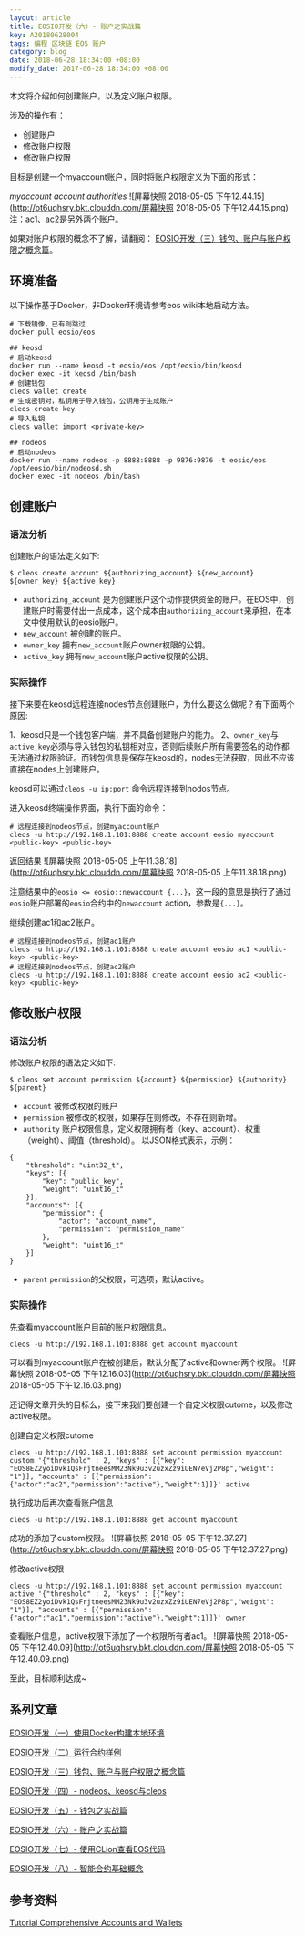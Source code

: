 ```yaml
---
layout: article
title: EOSIO开发（六）- 账户之实战篇
key: A20180628004
tags: 编程 区块链 EOS 账户
category: blog
date: 2018-06-28 18:34:00 +08:00
modify_date: 2017-06-28 18:34:00 +08:00
---
```


本文将介绍如何创建账户，以及定义账户权限。

涉及的操作有：

* 创建账户
* 修改账户权限
* 修改账户权限

目标是创建一个myaccount账户，同时将账户权限定义为下面的形式：

<!--more-->

*myaccount account authorities*
![屏幕快照 2018-05-05 下午12.44.15](http://ot6uqhsry.bkt.clouddn.com/屏幕快照 2018-05-05 下午12.44.15.png)
注：ac1、ac2是另外两个账户。

如果对账户权限的概念不了解，请翻阅：
[EOSIO开发（三）钱包、账户与账户权限之概念篇](https://mp.weixin.qq.com/s?__biz=MzIzMjYxMjgxNQ==&mid=2247483822&idx=1&sn=16aaa9a62cd656034141fcbab16b9e61&chksm=e893770edfe4fe18b99ede59ba762e5c9f6b9b1ee8c5cb9965e9614cf8bfa9a0625efbf1cd3f#rd)。

## 环境准备

以下操作基于Docker，非Docker环境请参考eos wiki本地启动方法。

```
# 下载镜像，已有则跳过
docker pull eosio/eos 

## keosd
# 启动keosd
docker run --name keosd -t eosio/eos /opt/eosio/bin/keosd
docker exec -it keosd /bin/bash
# 创建钱包
cleos wallet create
# 生成密钥对，私钥用于导入钱包，公钥用于生成账户
cleos create key
# 导入私钥
cleos wallet import <private-key>

## nodeos
# 启动nodeos
docker run --name nodeos -p 8888:8888 -p 9876:9876 -t eosio/eos /opt/eosio/bin/nodeosd.sh
docker exec -it nodeos /bin/bash
```

## 创建账户

### 语法分析

创建账户的语法定义如下:

```
$ cleos create account ${authorizing_account} ${new_account} ${owner_key} ${active_key}
```

* ```authorizing_account``` 是为创建账户这个动作提供资金的账户。在EOS中，创建账户时需要付出一点成本，这个成本由```authorizing_account```来承担，在本文中使用默认的eosio账户。
* ```new_account``` 被创建的账户。
* ```owner_key``` 拥有```new_account```账户owner权限的公钥。
* ```active_key``` 拥有```new_account```账户active权限的公钥。

### 实际操作

接下来要在keosd远程连接nodes节点创建账户，为什么要这么做呢？有下面两个原因:

1、keosd只是一个钱包客户端，并不具备创建账户的能力。
2、```owner_key```与```active_key```必须与导入钱包的私钥相对应，否则后续账户所有需要签名的动作都无法通过权限验证。而钱包信息是保存在keosd的，nodes无法获取，因此不应该直接在nodes上创建账户。

keosd可以通过```cleos -u ip:port``` 命令远程连接到nodos节点。

进入keosd终端操作界面，执行下面的命令：

```
# 远程连接到nodeos节点，创建myaccount账户
cleos -u http://192.168.1.101:8888 create account eosio myaccount <public-key> <public-key>
```

返回结果
![屏幕快照 2018-05-05 上午11.38.18](http://ot6uqhsry.bkt.clouddn.com/屏幕快照 2018-05-05 上午11.38.18.png)

注意结果中的```eosio <= eosio::newaccount {...}```，这一段的意思是执行了通过```eosio```账户部署的```eosio```合约中的```newaccount``` action，参数是```{...}```。

继续创建ac1和ac2账户。

```
# 远程连接到nodeos节点，创建ac1账户
cleos -u http://192.168.1.101:8888 create account eosio ac1 <public-key> <public-key>
# 远程连接到nodeos节点，创建ac2账户
cleos -u http://192.168.1.101:8888 create account eosio ac2 <public-key> <public-key>
```

## 修改账户权限
### 语法分析
修改账户权限的语法定义如下:

```
$ cleos set account permission ${account} ${permission} ${authority} ${parent}
```

* ```account``` 被修改权限的账户
* ```permission``` 被修改的权限，如果存在则修改，不存在则新增。
* ```authority``` 账户权限信息，定义权限拥有者（key、account）、权重（weight）、阈值（threshold）。
  以JSON格式表示，示例：

```
{
	"threshold": "uint32_t",
	"keys": [{
		"key": "public_key",
		"weight": "uint16_t"
	}],
	"accounts": [{
		"permission": {
			"actor": "account_name",
			"permission": "permission_name"
		},
		"weight": "uint16_t"
	}]
}
```
  
  
* ```parent``` ```permission```的父权限，可选项，默认active。

### 实际操作
先查看myaccount账户目前的账户权限信息。

```
cleos -u http://192.168.1.101:8888 get account myaccount
```

可以看到myaccount账户在被创建后，默认分配了active和owner两个权限。
![屏幕快照 2018-05-05 下午12.16.03](http://ot6uqhsry.bkt.clouddn.com/屏幕快照 2018-05-05 下午12.16.03.png)

还记得文章开头的目标么，接下来我们要创建一个自定义权限cutome，以及修改active权限。

创建自定义权限cutome

```
cleos -u http://192.168.1.101:8888 set account permission myaccount custom '{"threshold" : 2, "keys" : [{"key": "EOS8EZ2yoiDvk1QsFrjtneesMM23Nk9u3v2uzxZz9iUEN7eVj2P8p","weight": "1"}], "accounts" : [{"permission":{"actor":"ac2","permission":"active"},"weight":1}]}' active
```

执行成功后再次查看账户信息

```
cleos -u http://192.168.1.101:8888 get account myaccount
```

成功的添加了custom权限。
![屏幕快照 2018-05-05 下午12.37.27](http://ot6uqhsry.bkt.clouddn.com/屏幕快照 2018-05-05 下午12.37.27.png)

修改active权限

```
cleos -u http://192.168.1.101:8888 set account permission myaccount active '{"threshold" : 2, "keys" : [{"key": "EOS8EZ2yoiDvk1QsFrjtneesMM23Nk9u3v2uzxZz9iUEN7eVj2P8p","weight": "1"}], "accounts" : [{"permission":{"actor":"ac1","permission":"active"},"weight":1}]}' owner
```

查看账户信息，active权限下添加了一个权限所有者ac1。
![屏幕快照 2018-05-05 下午12.40.09](http://ot6uqhsry.bkt.clouddn.com/屏幕快照 2018-05-05 下午12.40.09.png)

至此，目标顺利达成~

## 系列文章

[EOSIO开发（一）使用Docker构建本地环境](https://www.taowong.com/blog/2018/06/23/eos-develop-1.html)

[EOSIO开发（二）运行合约样例](https://www.taowong.com/blog/2018/06/27/eos-develop-2.html)

[EOSIO开发（三）钱包、账户与账户权限之概念篇](https://www.taowong.com/blog/2018/06/28/eos-develop-3.html)

[EOSIO开发（四）- nodeos、keosd与cleos](https://www.taowong.com/blog/2018/06/28/eos-develop-4.html)

[EOSIO开发（五）- 钱包之实战篇](https://www.taowong.com/blog/2018/06/28/eos-develop-5.html)

[EOSIO开发（六）- 账户之实战篇](https://www.taowong.com/blog/2018/06/28/eos-develop-6.html)

[EOSIO开发（七）- 使用CLion查看EOS代码](https://www.taowong.com/blog/2018/06/28/eos-develop-7.html)

[EOSIO开发（八）- 智能合约基础概念](https://www.taowong.com/blog/2018/06/28/eos-develop-8.html)

## 参考资料
[Tutorial Comprehensive Accounts and Wallets](https://github.com/EOSIO/eos/wiki/Tutorial-Comprehensive-Accounts-and-Wallets)


